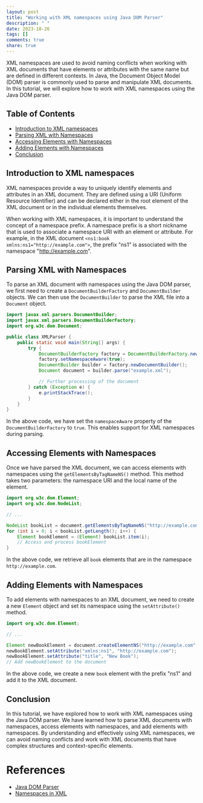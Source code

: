 ```yaml
---
layout: post
title: "Working with XML namespaces using Java DOM Parser"
description: " "
date: 2023-10-26
tags: []
comments: true
share: true
---
```


XML namespaces are used to avoid naming conflicts when working with XML documents that have elements or attributes with the same name but are defined in different contexts. In Java, the Document Object Model (DOM) parser is commonly used to parse and manipulate XML documents. In this tutorial, we will explore how to work with XML namespaces using the Java DOM parser.

## Table of Contents

- [Introduction to XML namespaces](#introduction-to-xml-namespaces)
- [Parsing XML with Namespaces](#parsing-xml-with-namespaces)
- [Accessing Elements with Namespaces](#accessing-elements-with-namespaces)
- [Adding Elements with Namespaces](#adding-elements-with-namespaces)
- [Conclusion](#conclusion)

## Introduction to XML namespaces

XML namespaces provide a way to uniquely identify elements and attributes in an XML document. They are defined using a URI (Uniform Resource Identifier) and can be declared either in the root element of the XML document or in the individual elements themselves.

When working with XML namespaces, it is important to understand the concept of a namespace prefix. A namespace prefix is a short nickname that is used to associate a namespace URI with an element or attribute. For example, in the XML document `<ns1:book xmlns:ns1="http://example.com">`, the prefix "ns1" is associated with the namespace "http://example.com".

## Parsing XML with Namespaces

To parse an XML document with namespaces using the Java DOM parser, we first need to create a `DocumentBuilderFactory` and `DocumentBuilder` objects. We can then use the `DocumentBuilder` to parse the XML file into a `Document` object.

```java
import javax.xml.parsers.DocumentBuilder;
import javax.xml.parsers.DocumentBuilderFactory;
import org.w3c.dom.Document;

public class XMLParser {
    public static void main(String[] args) {
        try {
            DocumentBuilderFactory factory = DocumentBuilderFactory.newInstance();
            factory.setNamespaceAware(true);
            DocumentBuilder builder = factory.newDocumentBuilder();
            Document document = builder.parse("example.xml");

            // Further processing of the document
        } catch (Exception e) {
            e.printStackTrace();
        }
    }
}
```

In the above code, we have set the `namespaceAware` property of the `DocumentBuilderFactory` to `true`. This enables support for XML namespaces during parsing.

## Accessing Elements with Namespaces

Once we have parsed the XML document, we can access elements with namespaces using the `getElementsByTagNameNS()` method. This method takes two parameters: the namespace URI and the local name of the element.

```java
import org.w3c.dom.Element;
import org.w3c.dom.NodeList;

// ...

NodeList bookList = document.getElementsByTagNameNS("http://example.com", "book");
for (int i = 0; i < bookList.getLength(); i++) {
    Element bookElement = (Element) bookList.item(i);
    // Access and process bookElement
}
```

In the above code, we retrieve all `book` elements that are in the namespace `http://example.com`.

## Adding Elements with Namespaces

To add elements with namespaces to an XML document, we need to create a new `Element` object and set its namespace using the `setAttribute()` method.

```java
import org.w3c.dom.Element;

// ...

Element newBookElement = document.createElementNS("http://example.com", "ns1:book");
newBookElement.setAttribute("xmlns:ns1", "http://example.com");
newBookElement.setAttribute("title", "New Book");
// Add newBookElement to the document
```

In the above code, we create a new `book` element with the prefix "ns1" and add it to the XML document.

## Conclusion

In this tutorial, we have explored how to work with XML namespaces using the Java DOM parser. We have learned how to parse XML documents with namespaces, access elements with namespaces, and add elements with namespaces. By understanding and effectively using XML namespaces, we can avoid naming conflicts and work with XML documents that have complex structures and context-specific elements.

# References
- [Java DOM Parser](https://docs.oracle.com/javase/8/docs/api/org/w3c/dom/package-summary.html)
- [Namespaces in XML](https://www.w3.org/TR/REC-xml-names/)